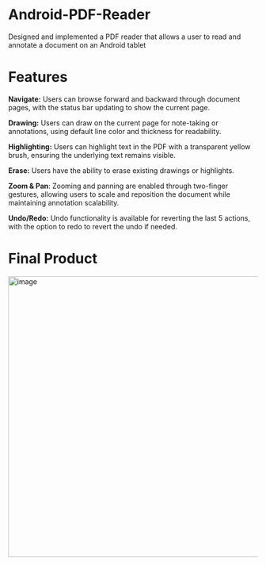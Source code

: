 # Android-PDF-Reader
Designed and implemented a PDF reader that allows a user to read and annotate a document on an Android tablet

# Features

**Navigate:** Users can browse forward and backward through document pages, with the status bar updating to show the current page.

**Drawing:** Users can draw on the current page for note-taking or annotations, using default line color and thickness for readability.

**Highlighting:** Users can highlight text in the PDF with a transparent yellow brush, ensuring the underlying text remains visible.

**Erase:** Users have the ability to erase existing drawings or highlights.

**Zoom & Pan**: Zooming and panning are enabled through two-finger gestures, allowing users to scale and reposition the document while maintaining annotation scalability.

**Undo/Redo:** Undo functionality is available for reverting the last 5 actions, with the option to redo to revert the undo if needed.

# Final Product

<img width="566" alt="image" src="https://github.com/Nikolas-Milanovic/Android-PDF-Reader/assets/59632554/19d10df8-ad36-4e5d-b96e-8597d83b4a36">
